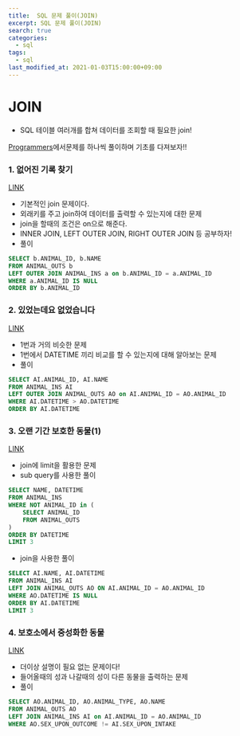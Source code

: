 ```yaml
---
title:  SQL 문제 풀이(JOIN)
excerpt: SQL 문제 풀이(JOIN)
search: true
categories: 
  - sql
tags: 
  - sql
last_modified_at: 2021-01-03T15:00:00+09:00
---
```




# JOIN

- SQL 테이블 여러개를 합쳐 데이터를 조회할 때 필요한 join!



[Programmers](https://programmers.co.kr/)에서문제를 하나씩 풀이하며 기초를 다져보자!!



### 1. 없어진 기록 찾기
[LINK](https://programmers.co.kr/learn/courses/30/lessons/59042)

- 기본적인 join 문제이다.
- 외래키를 주고 join하여 데이터를 출력할 수 있는지에 대한 문제
- join을 할때의 조건은 on으로 해준다.
- INNER JOIN, LEFT OUTER JOIN, RIGHT OUTER JOIN 등 공부하자!
- 풀이

```sql
SELECT b.ANIMAL_ID, b.NAME
FROM ANIMAL_OUTS b
LEFT OUTER JOIN ANIMAL_INS a on b.ANIMAL_ID = a.ANIMAL_ID
WHERE a.ANIMAL_ID IS NULL
ORDER BY b.ANIMAL_ID
```



### 2. 있었는데요 없었습니다
[LINK](https://programmers.co.kr/learn/courses/30/lessons/59043)

- 1번과 거의 비슷한 문제
- 1번에서 DATETIME 끼리 비교를 할 수 있는지에 대해 알아보는 문제
- 풀이

```sql
SELECT AI.ANIMAL_ID, AI.NAME
FROM ANIMAL_INS AI
LEFT OUTER JOIN ANIMAL_OUTS AO on AI.ANIMAL_ID = AO.ANIMAL_ID
WHERE AI.DATETIME > AO.DATETIME
ORDER BY AI.DATETIME
```



### 3. 오랜 기간 보호한 동물(1)

[LINK](https://programmers.co.kr/learn/courses/30/lessons/59044)

- join에 limit을 활용한 문제
- sub query를 사용한 풀이

```sql
SELECT NAME, DATETIME
FROM ANIMAL_INS
WHERE NOT ANIMAL_ID in (
    SELECT ANIMAL_ID
    FROM ANIMAL_OUTS
)
ORDER BY DATETIME
LIMIT 3
```

- join을 사용한 풀이

```sql
SELECT AI.NAME, AI.DATETIME
FROM ANIMAL_INS AI 
LEFT JOIN ANIMAL_OUTS AO ON AI.ANIMAL_ID = AO.ANIMAL_ID
WHERE AO.DATETIME IS NULL
ORDER BY AI.DATETIME
LIMIT 3
```





### 4. 보호소에서 중성화한 동물

[LINK](https://programmers.co.kr/learn/courses/30/lessons/59045)

- 더이상 설명이 필요 없는 문제이다!
- 들어올때의 성과 나갈때의 성이 다른 동물을 출력하는 문제
- 풀이

```sql
SELECT AO.ANIMAL_ID, AO.ANIMAL_TYPE, AO.NAME
FROM ANIMAL_OUTS AO
LEFT JOIN ANIMAL_INS AI on AI.ANIMAL_ID = AO.ANIMAL_ID
WHERE AO.SEX_UPON_OUTCOME != AI.SEX_UPON_INTAKE
```
